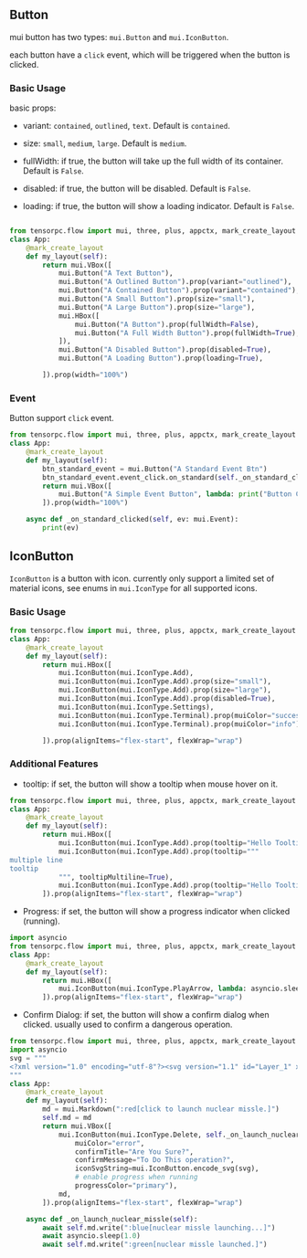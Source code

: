 ## Button 

mui button has two types: ```mui.Button``` and ```mui.IconButton```. 

each button have a ```click``` event, which will be triggered when the button is clicked.

### Basic Usage

basic props: 

* variant: ```contained```, ```outlined```, ```text```. Default is ```contained```.

* size: ```small```, ```medium```, ```large```. Default is ```medium```.

* fullWidth: if true, the button will take up the full width of its container. Default is ```False```.

* disabled: if true, the button will be disabled. Default is ```False```.

* loading: if true, the button will show a loading indicator. Default is ```False```.

```Python

from tensorpc.flow import mui, three, plus, appctx, mark_create_layout
class App:
    @mark_create_layout
    def my_layout(self):
        return mui.VBox([
            mui.Button("A Text Button"),
            mui.Button("A Outlined Button").prop(variant="outlined"),
            mui.Button("A Contained Button").prop(variant="contained"),
            mui.Button("A Small Button").prop(size="small"),
            mui.Button("A Large Button").prop(size="large"),
            mui.HBox([
                mui.Button("A Button").prop(fullWidth=False),
                mui.Button("A Full Width Button").prop(fullWidth=True),
            ]),
            mui.Button("A Disabled Button").prop(disabled=True),
            mui.Button("A Loading Button").prop(loading=True),

        ]).prop(width="100%")
```

### Event

Button support ```click``` event. 

```Python
from tensorpc.flow import mui, three, plus, appctx, mark_create_layout
class App:
    @mark_create_layout
    def my_layout(self):
        btn_standard_event = mui.Button("A Standard Event Btn")
        btn_standard_event.event_click.on_standard(self._on_standard_clicked)
        return mui.VBox([
            mui.Button("A Simple Event Button", lambda: print("Button Clicked")),
        ]).prop(width="100%")

    async def _on_standard_clicked(self, ev: mui.Event):
        print(ev)

```

## IconButton 

```IconButton``` is a button with icon. currently only support a limited set of material icons, see enums in ```mui.IconType``` for all supported icons.

### Basic Usage

```Python
from tensorpc.flow import mui, three, plus, appctx, mark_create_layout
class App:
    @mark_create_layout
    def my_layout(self):
        return mui.HBox([
            mui.IconButton(mui.IconType.Add),
            mui.IconButton(mui.IconType.Add).prop(size="small"),
            mui.IconButton(mui.IconType.Add).prop(size="large"),
            mui.IconButton(mui.IconType.Add).prop(disabled=True),
            mui.IconButton(mui.IconType.Settings),
            mui.IconButton(mui.IconType.Terminal).prop(muiColor="success"),
            mui.IconButton(mui.IconType.Terminal).prop(muiColor="info"),

        ]).prop(alignItems="flex-start", flexWrap="wrap")
```

### Additional Features

* tooltip: if set, the button will show a tooltip when mouse hover on it.

```Python
from tensorpc.flow import mui, three, plus, appctx, mark_create_layout
class App:
    @mark_create_layout
    def my_layout(self):
        return mui.HBox([
            mui.IconButton(mui.IconType.Add).prop(tooltip="Hello Tooltip!!!"),
            mui.IconButton(mui.IconType.Add).prop(tooltip="""
multiple line
tooltip
            """, tooltipMultiline=True),
            mui.IconButton(mui.IconType.Add).prop(tooltip="Hello Tooltip Right !!!", tooltipPlacement="right"),
        ]).prop(alignItems="flex-start", flexWrap="wrap")
```

* Progress: if set, the button will show a progress indicator when clicked (running).

```Python
import asyncio
from tensorpc.flow import mui, three, plus, appctx, mark_create_layout
class App:
    @mark_create_layout
    def my_layout(self):
        return mui.HBox([
            mui.IconButton(mui.IconType.PlayArrow, lambda: asyncio.sleep(1)).prop(progressColor="primary")
        ]).prop(alignItems="flex-start", flexWrap="wrap")
```

* Confirm Dialog: if set, the button will show a confirm dialog when clicked. usually used to confirm a dangerous operation.

```Python
from tensorpc.flow import mui, three, plus, appctx, mark_create_layout
import asyncio
svg = """
<?xml version="1.0" encoding="utf-8"?><svg version="1.1" id="Layer_1" xmlns="http://www.w3.org/2000/svg" xmlns:xlink="http://www.w3.org/1999/xlink" x="0px" y="0px" viewBox="0 0 122.88 122.88" style="enable-background:new 0 0 122.88 122.88" xml:space="preserve"><style type="text/css">.st0{fill-rule:evenodd;clip-rule:evenodd;}</style><g><path class="st0" d="M86.71,104.87c-16.58,8.49-33.27,8.72-50.08-0.02L54.62,74.2c4.09,2.43,8.89,2.45,14.39,0.01L86.71,104.87 L86.71,104.87z M61.44,0c16.97,0,32.33,6.88,43.44,18c11.12,11.12,18,26.48,18,43.44c0,16.97-6.88,32.33-18,43.44 c-11.12,11.12-26.48,18-43.44,18S29.11,116,18,104.88C6.88,93.77,0,78.41,0,61.44C0,44.47,6.88,29.11,18,18 C29.11,6.88,44.47,0,61.44,0L61.44,0z M101.53,21.35C91.27,11.09,77.1,4.74,61.44,4.74c-15.66,0-29.83,6.35-40.09,16.61 C11.09,31.61,4.74,45.78,4.74,61.44c0,15.66,6.35,29.83,16.61,40.09c10.26,10.26,24.43,16.61,40.09,16.61 c15.66,0,29.83-6.35,40.09-16.61c10.26-10.26,16.61-24.43,16.61-40.09C118.14,45.78,111.79,31.61,101.53,21.35L101.53,21.35z M86.45,17.73c15.64,10.11,24.19,24.45,25.02,43.38l-35.55-0.25c0.06-4.76-2.32-8.92-7.18-12.46L86.45,17.73L86.45,17.73z M61.5,52.41c5.33,0,9.65,4.32,9.65,9.65c0,5.33-4.32,9.65-9.65,9.65c-5.33,0-9.65-4.32-9.65-9.65 C51.85,56.73,56.17,52.41,61.5,52.41L61.5,52.41z M11.53,61.33c0.93-18.6,9.08-33.17,25.06-43.36l17.56,30.91 c-4.15,2.33-6.56,6.47-7.2,12.45H11.53L11.53,61.33z"/></g></svg>
"""
class App:
    @mark_create_layout
    def my_layout(self):
        md = mui.Markdown(":red[click to launch nuclear missle.]")
        self.md = md
        return mui.VBox([
            mui.IconButton(mui.IconType.Delete, self._on_launch_nuclear_missle).prop(
                muiColor="error", 
                confirmTitle="Are You Sure?", 
                confirmMessage="To Do This operation?",
                iconSvgString=mui.IconButton.encode_svg(svg),
                # enable progress when running
                progressColor="primary"),
            md,
        ]).prop(alignItems="flex-start", flexWrap="wrap")

    async def _on_launch_nuclear_missle(self):
        await self.md.write(":blue[nuclear missle launching...]")
        await asyncio.sleep(1.0)
        await self.md.write(":green[nuclear missle launched.]")
```
